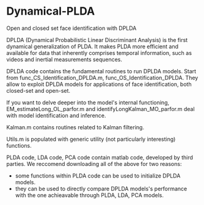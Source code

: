 # Dynamical-PLDA
Open and closed set face identification with DPLDA

DPLDA (Dynamical Probabilistic Linear Discriminant Analysis) is the first dynamical generalization of PLDA. 
It makes PLDA more efficient and available for data that inherently comprises temporal information, 
such as videos and inertial measurements sequences. 

DPLDA code contains the fundamental routines to run DPLDA models. 
  Start from func_CS_Identification_DPLDA.m, func_OS_Identification_DPLDA. 
  They allow to exploit DPLDA models for applications of face identification, both closed-set and open-set.

  If you want to delve deeper into the model's internal functioning,
  EM_estimateLong_OL_parfor.m and identifyLongKalman_MO_parfor.m deal with model identification and inference.

  Kalman.m contains routines related to Kalman filtering.

  Utils.m is populated with generic utility (not particularly interesting) functions.
  
PLDA code, LDA code, PCA code contain matlab code, developed by third parties.
  We reccomend downloading all of the above for two reasons:
  - some functions within PLDA code can be used to initialize DPLDA models.
  - they can be used to directly compare DPLDA models's performance with
  the one achieavable through PLDA, LDA, PCA models. 



